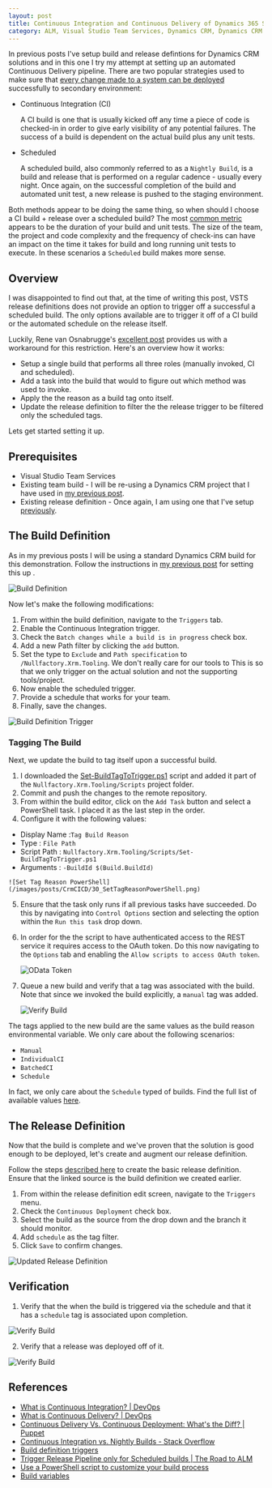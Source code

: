 ```yaml
---
layout: post
title: Continuous Integration and Continuous Delivery of Dynamics 365 Solutions using VSTS
category: ALM, Visual Studio Team Services, Dynamics CRM, Dynamics CRM Online, Git
---
```

In previous posts I've setup build and release defintions for Dynamics CRM solutions and in this one I try my attempt at setting up an automated Continuous Delivery pipeline. There are two popular strategies used to make sure that [every change made to a system can be deployed](https://puppet.com/blog/continuous-delivery-vs-continuous-deployment-what-s-diff) successfully to secondary environment:

- Continuous Integration (CI)

  A CI build is one that is usually kicked off any time a piece of code is checked-in in order to give early visibility of any potential failures. The success of a build is dependent on the actual build plus any unit tests.
- Scheduled

  A scheduled build, also commonly referred to as a `Nightly Build`, is a build and release that is performed on a regular cadence - usually every night. Once again, on the successful completion of the build and automated unit test, a new release is pushed to the staging environment.

Both methods appear to be doing the same thing, so when should I choose a CI build + release over a scheduled build? The most [common metric](https://stackoverflow.com/questions/417134/continuous-integration-vs-nightly-builds) appears to be the duration of your build and unit tests. The size of the team, the project and code complexity and the frequency of check-ins can have an impact on the time it takes for build and long running unit tests to execute. In these scenarios a `Scheduled` build makes more sense.

## Overview

I was disappointed to find out that, at the time of writing this post, VSTS release definitions does not provide an option to trigger off a successful a scheduled build. The only options available are to trigger it off of a CI build or the automated schedule on the release itself. 

Luckily, Rene van Osnabrugge's [excellent post](https://roadtoalm.com/2017/03/30/trigger-release-pipeline-only-for-scheduled-builds/) provides us with a workaround for this restriction. Here's an overview how it works:

- Setup a single build that performs all three roles (manually invoked, CI and scheduled). 
- Add a task into the build that would to figure out which method was used to invoke. 
- Apply the the reason as a build tag onto itself. 
- Update the release definition to filter the the release trigger to be filtered only the scheduled tags.

Lets get started setting it up.
<!--excerpt-->

## Prerequisites
- Visual Studio Team Services
- Existing team build - I will be re-using a Dynamics CRM project that I have used in [my previous post](/2016/11/release-strategy-for-dynamics-crm-setting-up-the-build-part-2/). 
- Existing release definition - Once again, I am using one that I've setup [previously](/2016/11/release-strategy-for-dynamics-crm-setting-up-the-release-part-3/).

## The Build Definition

As in my previous posts I will be using a standard Dynamics CRM build for this demonstration. Follow the instructions in [my previous post](/2016/11/release-strategy-for-dynamics-crm-setting-up-the-build-part-2/) for setting this up .

![Build Definition](/images/posts/CrmCICD/10_BuildDefinition.png)

Now let's make the following modifications:

1. From within the build definition, navigate to the `Triggers` tab.
2. Enable the Continuous Integration trigger.
3. Check the `Batch changes while a build is in progress` check box. 
4. Add a new Path filter by clicking the `add` button.
5. Set the type to `Exclude` and `Path specification` to `/Nullfactory.Xrm.Tooling`. We don't really care for our tools to  This is so that we only trigger on the actual solution and not the supporting tools/project.
6. Now enable the scheduled trigger.
7. Provide a schedule that works for your team.
8. Finally, save the changes.

![Build Definition Trigger](/images/posts/CrmCICD/20_BuildDefinitionTrigger.png)

### Tagging The Build

Next, we update the build to tag itself upon a successful build.

1. I downloaded the [Set-BuildTagToTrigger.ps1](https://gist.githubusercontent.com/renevanosnabrugge/3fa094790fab2b06db970d0da81a71b0/raw/a99220346be3803297412a4b580d8e1bd6dcbcf0/Set-BuildTagToTrigger.ps1) script and added it part of the `Nullfactory.Xrm.Tooling/Scripts` project folder.
2. Commit and push the changes to the remote repository.
3. From within the build editor, click on the `Add Task` button and select a PowerShell task. I placed it as the last step in the order.
4. Configure it with the following values:

  - Display Name :`Tag Build Reason`
  - Type : `File Path`
  - Script Path : `Nullfactory.Xrm.Tooling/Scripts/Set-BuildTagToTrigger.ps1`
   - Arguments : `-BuildId $(Build.BuildId)`

	![Set Tag Reason PowerShell](/images/posts/CrmCICD/30_SetTagReasonPowerShell.png)

5. Ensure that the task only runs if all previous tasks have succeeded. Do this by navigating into `Control Options` section and selecting the option within the `Run this task` drop down.

6. In order for the the script to have authenticated access to the REST service it requires access to the OAuth token. Do this now navigating to the `Options` tab and enabling the `Allow scripts to access OAuth token`.

	![OData Token](/images/posts/CrmCICD/40_AllowODataToken.png)

7. Queue a new build and verify that a tag was associated with the build. Note that since we invoked the build explicitly, a `manual` tag was added.

	![Verify Build](/images/posts/CrmCICD/50_VerifyBuild.png)

The tags applied to the new build are the same values as the build reason environmental variable. We only care about the following scenarios:

- `Manual`
- `IndividualCI`
- `BatchedCI`
- `Schedule`

In fact, we only care about the `Schedule` typed of builds. Find the full list of available values [here](https://www.visualstudio.com/en-us/docs/build/define/variables).

## The Release Definition

Now that the build is complete and we've proven that the solution is good enough to be deployed, let's create and augment our release definition.

Follow the steps [described here](/2016/11/release-strategy-for-dynamics-crm-setting-up-the-release-part-3/) to create the basic release definition. Ensure that the linked source is the build definition we created earlier.

1. From within the release definition edit screen, navigate to the `Triggers` menu.
2. Check the `Continuous Deployment` check box.
3. Select the build as the source from the drop down and the branch it should monitor.
4. Add `schedule` as the tag filter.
5. Click `Save` to confirm changes.

![Updated Release Definition](/images/posts/CrmCICD/60_ReleaseDefinition.png)

## Verification

1. Verify that the when the build is triggered via the schedule and that it has a `schedule` tag is associated upon completion.

  ![Verify Build](/images/posts/CrmCICD/70_ScheduledBuild.png)

2. Verify that a release was deployed off of it.

  ![Verify Build](/images/posts/CrmCICD/80_TriggeredRelease.png)

## References

- [What is Continuous Integration? | DevOps](https://www.visualstudio.com/learn/what-is-continuous-integration/)
- [What is Continuous Delivery? | DevOps](https://www.visualstudio.com/learn/what-is-continuous-delivery/)
- [Continuous Delivery Vs. Continuous Deployment: What's the Diff? | Puppet](https://puppet.com/blog/continuous-delivery-vs-continuous-deployment-what-s-diff)
- [Continuous Integration vs. Nightly Builds - Stack Overflow](https://stackoverflow.com/questions/417134/continuous-integration-vs-nightly-builds)
- [Build definition triggers](https://www.visualstudio.com/en-us/docs/build/define/triggers)
- [Trigger Release Pipeline only for Scheduled builds | The Road to ALM](https://roadtoalm.com/2017/03/30/trigger-release-pipeline-only-for-scheduled-builds/)
- [Use a PowerShell script to customize your build process](https://www.visualstudio.com/en-us/docs/build/scripts/)
- [Build variables](https://www.visualstudio.com/en-us/docs/build/define/variables)